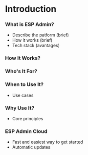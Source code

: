 # Introduction

### What is ESP Admin?

- Describe the patform (brief)
- How it works (brief)
- Tech stack (avantages)

### How It Works?

### Who's It For?

### When to Use It?

- Use cases

### Why Use It?

- Core principles

### ESP Admin Cloud

- Fast and easiest way to get started
- Automatic updates
